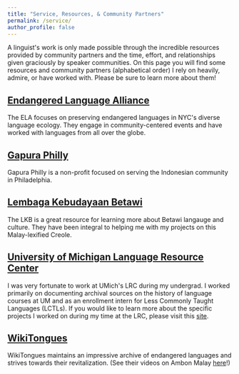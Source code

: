 ```yaml
---
title: "Service, Resources, & Community Partners"
permalink: /service/
author_profile: false
---
```

A linguist's work is only made possible through the incredible resources provided by community partners and the time, effort, and relationships given graciously by speaker communities. On this page you will find some resources and community partners (alphabetical order) I rely on heavily, admire, or have worked with. Please be sure to learn more about them! 

## [Endangered Language Alliance](https://www.elalliance.org/) ##
The ELA focuses on preserving endangered languages in NYC's diverse language ecology. They engage in community-centered events and have worked with languages from all over the globe. 

## [Gapura Philly](https://www.gapuraphilly.org/) ## 
Gapura Philly is a non-profit focused on serving the Indonesian community in Philadelphia. 

## [Lembaga Kebudayaan Betawi](https://www.kebudayaanbetawi.com/) ##
The LKB is a great resource for learning more about Betawi langauge and culture. They have been integral to helping me with my projects on this Malay-lexified Creole. 

## [University of Michigan Language Resource Center](https://lsa.umich.edu/lrc) ##
I was very fortunate to work at UMich's LRC during my undergrad. I worked primarily on documenting archival sources on the history of language courses at UM and as an enrollment intern for Less Commonly Taught Languages (LCTLs). If you would like to learn more about the specific projects I worked on during my time at the LRC, please visit this [site](https://sites.lsa.umich.edu/lrcshowcase/). 

## [WikiTongues](https://wikitongues.org/) ## 
WikiTongues maintains an impressive archive of endangered languages and strives towards their revitalization. (See their videos  on Ambon Malay [here](https://wikitongues.org/videos/nila_20150321_abs/)!)
